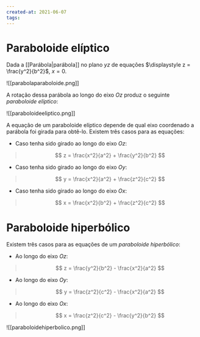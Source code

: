 ```yaml
---
created-at: 2021-06-07
tags:
---
```

# Paraboloide elíptico
Dada a [[Parábola|parábola]] no plano $yz$ de equações $\displaystyle z = \frac{y^2}{b^2}$, $x = 0$.

![[parabolaparaboloide.png]]

A rotação dessa parábola ao longo do eixo $Oz$ produz o seguinte *paraboloide elíptico*:

![[paraboloideeliptico.png]]

A equação de um paraboloide elíptico depende de qual eixo coordenado a parábola foi girada para obtê-lo. Existem três casos para as equações:

- Caso tenha sido girado ao longo do eixo $Oz$:
>$$
  z = \frac{x^2}{a^2} + \frac{y^2}{b^2}
>$$

- Caso tenha sido girado ao longo do eixo $Oy$:
>$$
  y = \frac{x^2}{a^2} + \frac{z^2}{c^2}
>$$

- Caso tenha sido girado ao longo do eixo $Ox$:
>$$
  x = \frac{x^2}{b^2} + \frac{z^2}{c^2}
>$$

# Paraboloide hiperbólico
Existem três casos para as equações de um *paraboloide hiperbólico*:

- Ao longo do eixo $Oz$:
>$$
  z = \frac{y^2}{b^2} - \frac{x^2}{a^2}
>$$

- Ao longo do eixo $Oy$:
>$$
  y = \frac{z^2}{c^2} - \frac{x^2}{a^2}
>$$

- Ao longo do eixo $Ox$:
>$$
  x = \frac{z^2}{c^2} - \frac{y^2}{b^2}
>$$

![[paraboloidehiperbolico.png]]